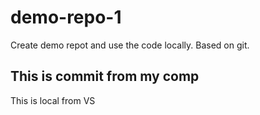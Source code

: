 # demo-repo-1
Create demo repot and use the code locally.
Based on git.

## This is commit from my comp
This is local from VS